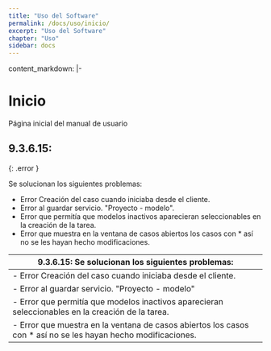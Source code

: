 ```yaml
---
title: "Uso del Software"
permalink: /docs/uso/inicio/
excerpt: "Uso del Software"
chapter: "Uso" 
sidebar: docs
---
```

content_markdown:  |-

# Inicio

Página inicial del manual de usuario


  ## 9.3.6.15:
  {: .error }
  
  Se solucionan los siguientes problemas:
  - Error Creación del caso cuando iniciaba desde el cliente.  
  - Error al guardar servicio. "Proyecto - modelo".
  - Error que permitía que modelos inactivos aparecieran seleccionables en la creación de la tarea.
  - Error que muestra en la ventana de casos abiertos los casos con * así no se les hayan hecho modificaciones.
  
  

|   **9.3.6.15:**  Se solucionan los siguientes problemas: | 
|------------------------------------------------------------------------------------------------------------------|
|   - Error Creación del caso cuando iniciaba desde el cliente.                                                    |
|   - Error al guardar servicio. "Proyecto - modelo"                                                               |
|   - Error que permitía que modelos inactivos aparecieran seleccionables en la creación de la tarea.              |
|   - Error que muestra en la ventana de casos abiertos los casos con * así no se les hayan hecho modificaciones.  |
